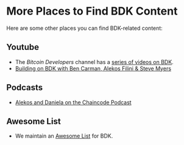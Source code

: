 # More Places to Find BDK Content

Here are some other places you can find BDK-related content:

## Youtube

- The _Bitcoin Developers_ channel has a [series of videos on BDK](https://www.youtube.com/playlist?list=PLmyfVqsSelG0h2PQwcHZFsxBy2VsPZLFn).
- [Building on BDK with Ben Carman, Alekos Filini & Steve Myers](https://www.youtube.com/watch?v=Qlbwxbe7xHE)

## Podcasts

- [Alekos and Daniela on the Chaincode Podcast](https://podcast.chaincode.com/2023/05/25/bdk-alekos-daniela)

## Awesome List

- We maintain an [Awesome List](https://github.com/bitcoindevkit/awesome-bdk) for BDK.
